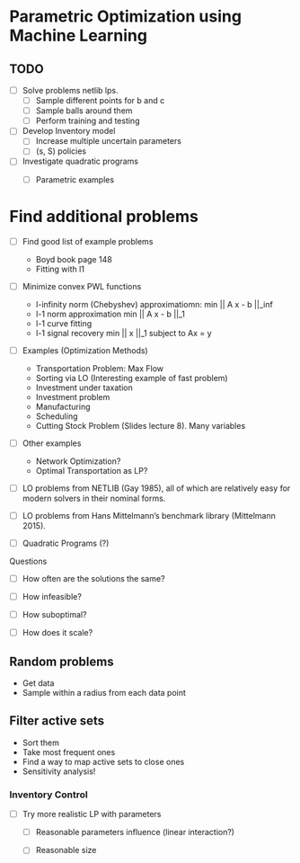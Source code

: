 # Parametric Optimization using Machine Learning


## TODO

- [ ] Solve problems netlib lps.
  - [ ] Sample different points for b and c
  - [ ] Sample balls around them
  - [ ] Perform training and testing
- [ ] Develop Inventory model
  - [ ] Increase multiple uncertain parameters
  - [ ] (s, S) policies
- [ ] Investigate quadratic programs
  - [ ] Parametric examples


# Find additional problems
- [ ] Find good list of example problems
  * Boyd book page 148
  * Fitting with l1

- [ ] Minimize convex PWL functions
  * l-infinity norm (Chebyshev) approximatiomn: min || A x - b ||_inf
  * l-1 norm approximation min || A x - b ||_1
  * l-1 curve fitting
  * l-1 signal recovery min || x ||_1 subject to Ax = y


- [ ] Examples (Optimization Methods)
  * Transportation Problem: Max Flow
  * Sorting via LO (Interesting example of fast problem)
  * Investment under taxation
  * Investment problem
  * Manufacturing
  * Scheduling
  * Cutting Stock Problem (Slides lecture 8). Many variables


- [ ] Other examples
  * Network Optimization?
  * Optimal Transportation as LP?

- [ ] LO problems from NETLIB (Gay 1985), all of which are relatively easy for modern solvers in their nominal forms.
- [ ] LO problems from Hans Mittelmann’s benchmark library (Mittelmann 2015).

- [ ] Quadratic Programs (?)


Questions
- [ ] How often are the solutions the same?
- [ ] How infeasible?
- [ ] How suboptimal?
- [ ] How does it scale?



## Random problems
- Get data
- Sample within a radius from each data point

## Filter active sets
- Sort them
- Take most frequent ones
- Find a way to map active sets to close ones
- Sensitivity analysis!

### Inventory Control

- [ ] Try more realistic LP with parameters
  - [ ] Reasonable parameters influence (linear interaction?)
  - [ ] Reasonable size


